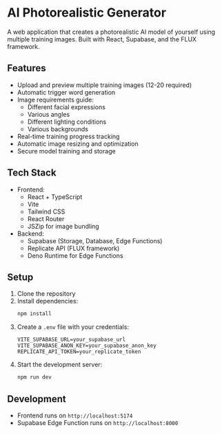 # AI Photorealistic Generator

A web application that creates a photorealistic AI model of yourself using multiple training images. Built with React, Supabase, and the FLUX framework.

## Features

- Upload and preview multiple training images (12-20 required)
- Automatic trigger word generation
- Image requirements guide:
  - Different facial expressions
  - Various angles
  - Different lighting conditions
  - Various backgrounds
- Real-time training progress tracking
- Automatic image resizing and optimization
- Secure model training and storage

## Tech Stack

- Frontend:
  - React + TypeScript
  - Vite
  - Tailwind CSS
  - React Router
  - JSZip for image bundling
- Backend:
  - Supabase (Storage, Database, Edge Functions)
  - Replicate API (FLUX framework)
  - Deno Runtime for Edge Functions

## Setup

1. Clone the repository
2. Install dependencies:
   ```bash
   npm install
   ```
3. Create a `.env` file with your credentials:
   ```
   VITE_SUPABASE_URL=your_supabase_url
   VITE_SUPABASE_ANON_KEY=your_supabase_anon_key
   REPLICATE_API_TOKEN=your_replicate_token
   ```
4. Start the development server:
   ```bash
   npm run dev
   ```

## Development

- Frontend runs on `http://localhost:5174`
- Supabase Edge Function runs on `http://localhost:8000`
